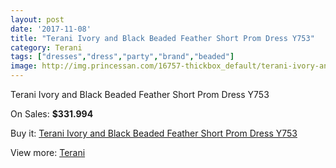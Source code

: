 ```yaml
---
layout: post
date: '2017-11-08'
title: "Terani Ivory and Black Beaded Feather Short Prom Dress Y753"
category: Terani
tags: ["dresses","dress","party","brand","beaded"]
image: http://img.princessan.com/16757-thickbox_default/terani-ivory-and-black-beaded-feather-short-prom-dress-y753.jpg
---
```

Terani Ivory and Black Beaded Feather Short Prom Dress Y753

On Sales: **$331.994**
<a href="https://www.princessan.com/en/terani/7918-terani-ivory-and-black-beaded-feather-short-prom-dress-y753.html"><amp-img layout="responsive" width="600" height="600" src="//img.princessan.com/16757-thickbox_default/terani-ivory-and-black-beaded-feather-short-prom-dress-y753.jpg" alt="Terani Ivory and Black Beaded Feather Short Prom Dress Y753 0" /></a>
<a href="https://www.princessan.com/en/terani/7918-terani-ivory-and-black-beaded-feather-short-prom-dress-y753.html"><amp-img layout="responsive" width="600" height="600" src="//img.princessan.com/16758-thickbox_default/terani-ivory-and-black-beaded-feather-short-prom-dress-y753.jpg" alt="Terani Ivory and Black Beaded Feather Short Prom Dress Y753 1" /></a>

Buy it: [Terani Ivory and Black Beaded Feather Short Prom Dress Y753](https://www.princessan.com/en/terani/7918-terani-ivory-and-black-beaded-feather-short-prom-dress-y753.html "Terani Ivory and Black Beaded Feather Short Prom Dress Y753")

View more: [Terani](https://www.princessan.com/en/64-terani "Terani")